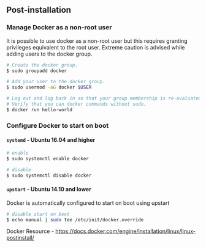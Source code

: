 ## Post-installation

### Manage Docker as a non-root user
It is possible to use docker as a non-root user but this requires
granting privileges equivalent to the root user.
Extreme caution is advised while adding users to the docker group.

```bash
# Create the docker group.
$ sudo groupadd docker

# Add your user to the docker group.
$ sudo usermod -aG docker $USER

# Log out and log back in so that your group membership is re-evaluated.
# Verify that you can docker commands without sudo.
$ docker run hello-world
```

### Configure Docker to start on boot

#### `systemd` - Ubuntu 16.04 and higher

```bash
# enable
$ sudo systemctl enable docker

# disable
$ sudo systemctl disable docker

```

#### `upstart` - Ubuntu 14.10 and lower
Docker is automatically configured to start on boot using upstart

```bash
# disable start on boot
$ echo manual | sudo tee /etc/init/docker.override
```

Docker Resource - https://docs.docker.com/engine/installation/linux/linux-postinstall/
